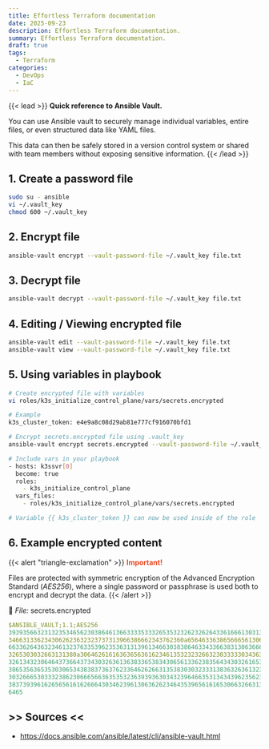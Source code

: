 ```yaml
---
title: Effortless Terraform documentation
date: 2025-09-23
description: Effortless Terraform documentation.
summary: Effortless Terraform documentation.
draft: true
tags:
  - Terraform
categories:
  - DevOps
  - IaC
---
```


{{< lead >}}
**Quick reference to Ansible Vault.**

You can use Ansible vault to securely manage individual variables, entire files, or even structured data like YAML files. 

This data can then be safely stored in a version control system or shared with team members without exposing sensitive information.
{{< /lead >}}
## 1. Create a password file

```bash
sudo su - ansible
vi ~/.vault_key
chmod 600 ~/.vault_key
```
## 2. Encrypt file

```bash
ansible-vault encrypt --vault-password-file ~/.vault_key file.txt
```
## 3. Decrypt file

```bash
ansible-vault decrypt --vault-password-file ~/.vault_key file.txt
```
## 4. Editing / Viewing encrypted file

```bash
ansible-vault edit --vault-password-file ~/.vault_key file.txt
ansible-vault view --vault-password-file ~/.vault_key file.txt
```
## 5. Using variables in playbook

```bash
# Create encrypted file with variables
vi roles/k3s_initialize_control_plane/vars/secrets.encrypted

# Example
k3s_cluster_token: e4e9a8c08d29ab81e777cf916070bfd1

# Encrypt secrets.encrypted file using .vault_key
ansible-vault encrypt secrets.encrypted --vault-password-file ~/.vault_key

# Include vars in your playbook
- hosts: k3ssvr[0]
  become: true
  roles:
    - k3s_initialize_control_plane
  vars_files:
    - roles/k3s_initialize_control_plane/vars/secrets.encrypted

# Variable {{ k3s_cluster_token }} can now be used inside of the role
```
## 6. Example encrypted content

{{< alert "triangle-exclamation" >}}
<font color=#EB4925><b>Important!</b></font>

Files are protected with symmetric encryption of the Advanced Encryption Standard (_AES256_), where a single password or passphrase is used both to encrypt and decrypt the data.
{{< /alert >}}

📄 _File:_ secrets.encrypted

```YAML
$ANSIBLE_VAULT;1.1;AES256
39393566323132353465623038646136633335333265353232623262643361666130313164656561
3466313362343062623632323737313966386662343762360a656463363865666561306138623634
66336264363234613237633539623536313139613466303838646334336638313063666630663034
3265303032663131380a306462616163636563616234613532323266323033333034363932356565
32613432306464373664373430326361363833653834306561336238356434303261653136646636
38653563653530306534383837363762336462626631353830303233313836326361323765326230
30326665303332386230666566363535323639393630343239646635313434396235623938313431
38373939616265656161626664303462396130636262346435396561616530663266313938633536
6465
```
## >> Sources <<

- https://docs.ansible.com/ansible/latest/cli/ansible-vault.html